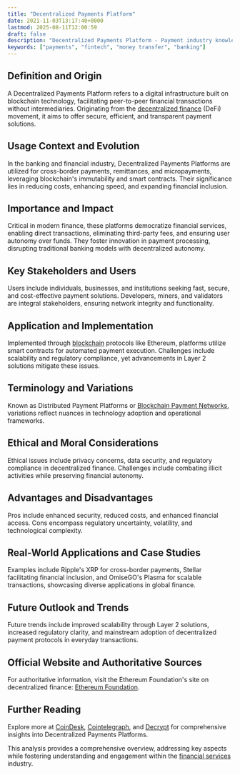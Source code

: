 ```yaml
---
title: "Decentralized Payments Platform"
date: 2021-11-03T13:17:40+0000
lastmod: 2025-08-11T12:00:59
draft: false
description: "Decentralized Payments Platform - Payment industry knowledge and insights"
keywords: ["payments", "fintech", "money transfer", "banking"]
---
```


## Definition and Origin

A Decentralized Payments Platform refers to a digital infrastructure built on blockchain technology, facilitating peer-to-peer financial transactions without intermediaries. Originating from the [decentralized finance](https://faisalkhanllc.xyz/resources/payments-wiki/d/decentralized-finance-defi/) (DeFi) movement, it aims to offer secure, efficient, and transparent payment solutions.

## Usage Context and Evolution

In the banking and financial industry, Decentralized Payments Platforms are utilized for cross-border payments, remittances, and micropayments, leveraging blockchain's immutability and smart contracts. Their significance lies in reducing costs, enhancing speed, and expanding financial inclusion.

## Importance and Impact

Critical in modern finance, these platforms democratize financial services, enabling direct transactions, eliminating third-party fees, and ensuring user autonomy over funds. They foster innovation in payment processing, disrupting traditional banking models with decentralized autonomy.

## Key Stakeholders and Users

Users include individuals, businesses, and institutions seeking fast, secure, and cost-effective payment solutions. Developers, miners, and validators are integral stakeholders, ensuring network integrity and functionality.

## Application and Implementation

Implemented through [blockchain](https://faisalkhanllc.xyz/resources/payments-wiki/b/blockchain/) protocols like Ethereum, platforms utilize smart contracts for automated payment execution. Challenges include scalability and regulatory compliance, yet advancements in Layer 2 solutions mitigate these issues.

## Terminology and Variations

Known as Distributed Payment Platforms or [Blockchain Payment Networks](https://faisalkhanllc.xyz/resources/payments-wiki/b/blockchain/blockchain-payments/), variations reflect nuances in technology adoption and operational frameworks.

## Ethical and Moral Considerations

Ethical issues include privacy concerns, data security, and regulatory compliance in decentralized finance. Challenges include combating illicit activities while preserving financial autonomy.

## Advantages and Disadvantages

Pros include enhanced security, reduced costs, and enhanced financial access. Cons encompass regulatory uncertainty, volatility, and technological complexity.

## Real-World Applications and Case Studies

Examples include Ripple's XRP for cross-border payments, Stellar facilitating financial inclusion, and OmiseGO's Plasma for scalable transactions, showcasing diverse applications in global finance.

## Future Outlook and Trends

Future trends include improved scalability through Layer 2 solutions, increased regulatory clarity, and mainstream adoption of decentralized payment protocols in everyday transactions.

## Official Website and Authoritative Sources

For authoritative information, visit the Ethereum Foundation's site on decentralized finance: [Ethereum Foundation](https://ethereum.org).

## Further Reading

Explore more at [CoinDesk](https://www.coindesk.com), [Cointelegraph](https://www.cointelegraph.com), and [Decrypt](https://decrypt.co) for comprehensive insights into Decentralized Payments Platforms.

This analysis provides a comprehensive overview, addressing key aspects while fostering understanding and engagement within the [financial services](https://faisalkhanllc.xyz/resources/payments-wiki/f/financial-services/) industry.